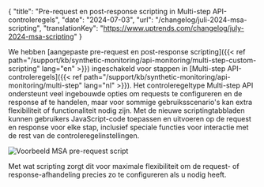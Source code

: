 {
  "title": "Pre-request en post-response scripting in Multi-step API-controleregels",
  "date": "2024-07-03",
  "url": "/changelog/juli-2024-msa-scripting",
  "translationKey": "https://www.uptrends.com/changelog/july-2024-msa-scripting"
}

We hebben [aangepaste pre-request en post-response scripting]({{< ref path="/support/kb/synthetic-monitoring/api-monitoring/multi-step-custom-scripting" lang="en" >}}) ingeschakeld voor stappen in [Multi-step API-controleregels]({{< ref path="/support/kb/synthetic-monitoring/api-monitoring/multi-step" lang="nl" >}}). Het controleregeltype Multi-step API ondersteunt veel ingebouwde opties om requests te configureren en de response af te handelen, maar voor sommige gebruiksscenario's kan extra flexibiliteit of functionaliteit nodig zijn. Met de nieuwe scriptingtabbladen kunnen gebruikers JavaScript-code toepassen en uitvoeren op de request en response voor elke stap, inclusief speciale functies voor interactie met de rest van de controleregelinstellingen.

![Voorbeeld MSA pre-request script](/img/content/scr-msa-prerequest-script.min.png)

Met wat scripting zorgt dit voor maximale flexibiliteit om de request- of response-afhandeling precies zo te configureren als u nodig heeft.